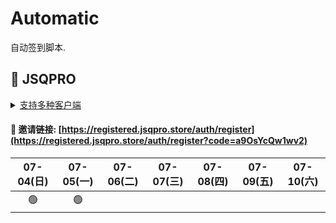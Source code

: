 # Automatic

自动签到脚本.



## 🎯 JSQPRO

<details>
  <summary><a href="https://jsqpro.link/doc/#/">支持多种客户端</a></summary>

  - **SSR**
  - **SSD**
  - **Clash**
  - **Surge**
  - **V2RayN**
  - **Kitsunebi**
  - **Surfboard**
  - **Quantumult**
  - **QuantumultX**
  - **Shadowrocket**
</details>




#### 🔗 邀请链接:  [https://registered.jsqpro.store/auth/register](https://registered.jsqpro.store/auth/register?code=a9OsYcQw1wv2)



<!-- @protocol:jsqpro:start -->
<!-- checked:2021-07-01T00:02:01;2021-07-02T00:41:22;2021-07-03T00:41:36;2021-07-04T00:41:51;2021-07-05T00:42:06 -->

| 07-04(日) | 07-05(一) | 07-06(二) | 07-07(三) | 07-08(四) | 07-09(五) | 07-10(六) |
| :-------: | :-------: | :-------: | :-------: | :-------: | :-------: | :-------: |
|    🟢     |    🟢     |           |           |           |           |           |

<!-- @protocol:jsqpro:end -->
